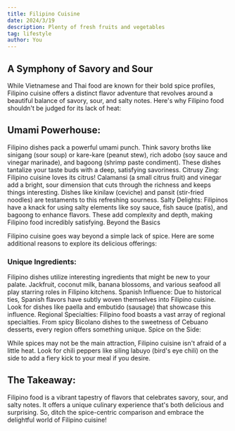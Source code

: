 ```yaml
---
title: Filipino Cuisine
date: 2024/3/19
description: Plenty of fresh fruits and vegetables
tag: lifestyle
author: You
---
```


##  A Symphony of Savory and Sour

While Vietnamese and Thai food are known for their bold spice profiles, Filipino cuisine offers a distinct flavor adventure that revolves around a beautiful balance of savory, sour, and salty notes. Here's why Filipino food shouldn't be judged for its lack of heat:

## Umami Powerhouse: 

Filipino dishes pack a powerful umami punch. Think savory broths like sinigang (sour soup) or kare-kare (peanut stew), rich adobo (soy sauce and vinegar marinade), and bagoong (shrimp paste condiment). These dishes tantalize your taste buds with a deep, satisfying savoriness.
Citrusy Zing: Filipino cuisine loves its citrus! Calamansi (a small citrus fruit) and vinegar add a bright, sour dimension that cuts through the richness and keeps things interesting. Dishes like kinilaw (ceviche) and pansit (stir-fried noodles) are testaments to this refreshing sourness.
Salty Delights: Filipinos have a knack for using salty elements like soy sauce, fish sauce (patis), and bagoong to enhance flavors. These add complexity and depth, making Filipino food incredibly satisfying.
Beyond the Basics

Filipino cuisine goes way beyond a simple lack of spice. Here are some additional reasons to explore its delicious offerings:

### Unique Ingredients: 

Filipino dishes utilize interesting ingredients that might be new to your palate. Jackfruit, coconut milk, banana blossoms, and various seafood all play starring roles in Filipino kitchens.
Spanish Influence: Due to historical ties, Spanish flavors have subtly woven themselves into Filipino cuisine. Look for dishes like paella and embutido (sausage) that showcase this influence.
Regional Specialties: Filipino food boasts a vast array of regional specialties. From spicy Bicolano dishes to the sweetness of Cebuano desserts, every region offers something unique.
Spice on the Side:

While spices may not be the main attraction, Filipino cuisine isn't afraid of a little heat. Look for chili peppers like siling labuyo (bird's eye chili) on the side to add a fiery kick to your meal if you desire.

## The Takeaway:

Filipino food is a vibrant tapestry of flavors that celebrates savory, sour, and salty notes. It offers a unique culinary experience that's both delicious and surprising. So, ditch the spice-centric comparison and embrace the delightful world of Filipino cuisine!
